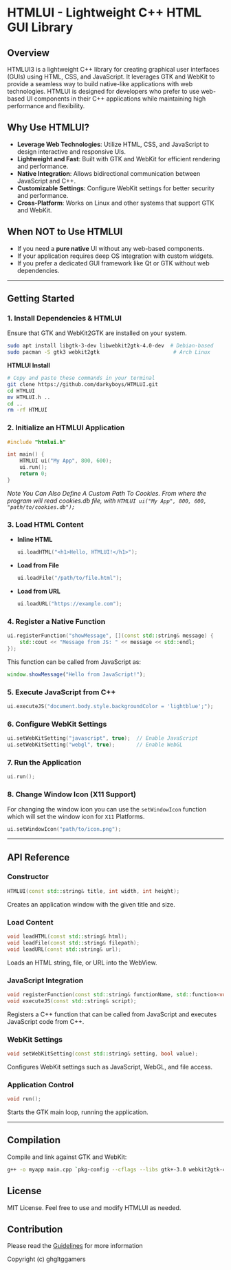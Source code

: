 # HTMLUI - Lightweight C++ HTML GUI Library

## Overview
HTMLUI3 is a lightweight C++ library for creating graphical user interfaces (GUIs) using HTML, CSS, and JavaScript. It leverages GTK and WebKit to provide a seamless way to build native-like applications with web technologies. HTMLUI is designed for developers who prefer to use web-based UI components in their C++ applications while maintaining high performance and flexibility.

## Why Use HTMLUI?
- **Leverage Web Technologies**: Utilize HTML, CSS, and JavaScript to design interactive and responsive UIs.
- **Lightweight and Fast**: Built with GTK and WebKit for efficient rendering and performance.
- **Native Integration**: Allows bidirectional communication between JavaScript and C++.
- **Customizable Settings**: Configure WebKit settings for better security and performance.
- **Cross-Platform**: Works on Linux and other systems that support GTK and WebKit.

## When NOT to Use HTMLUI
- If you need a **pure native** UI without any web-based components.
- If your application requires deep OS integration with custom widgets.
- If you prefer a dedicated GUI framework like Qt or GTK without web dependencies.

---

## Getting Started

### 1. Install Dependencies & HTMLUI
Ensure that GTK and WebKit2GTK are installed on your system.
```sh
sudo apt install libgtk-3-dev libwebkit2gtk-4.0-dev  # Debian-based
sudo pacman -S gtk3 webkit2gtk                        # Arch Linux
```

**HTMLUI Install**
```bash
# Copy and paste these commands in your terminal
git clone https://github.com/darkyboys/HTMLUI.git
cd HTMLUI
mv HTMLUI.h ..
cd ..
rm -rf HTMLUI
```


### 2. Initialize an HTMLUI Application
```cpp
#include "htmlui.h"

int main() {
    HTMLUI ui("My App", 800, 600);
    ui.run();
    return 0;
}
```

*Note You Can Also Define A Custom Path To Cookies. From where the program will read cookies.db file, with `HTMLUI ui("My App", 800, 600, "path/to/cookies.db");`*

### 3. Load HTML Content
- **Inline HTML**
  ```cpp
  ui.loadHTML("<h1>Hello, HTMLUI!</h1>");
  ```
- **Load from File**
  ```cpp
  ui.loadFile("/path/to/file.html");
  ```
- **Load from URL**
  ```cpp
  ui.loadURL("https://example.com");
  ```

### 4. Register a Native Function
```cpp
ui.registerFunction("showMessage", [](const std::string& message) {
    std::cout << "Message from JS: " << message << std::endl;
});
```
This function can be called from JavaScript as:
```js
window.showMessage("Hello from JavaScript!");
```

### 5. Execute JavaScript from C++
```cpp
ui.executeJS("document.body.style.backgroundColor = 'lightblue';");
```

### 6. Configure WebKit Settings
```cpp
ui.setWebKitSetting("javascript", true);  // Enable JavaScript
ui.setWebKitSetting("webgl", true);       // Enable WebGL
```

### 7. Run the Application
```cpp
ui.run();
```

### 8. Change Window Icon (X11 Support)
For changing the window icon you can use the `setWindowIcon` function which will set the window icon for `X11` Platforms.
```cpp
ui.setWindowIcon("path/to/icon.png");
```

---

## API Reference

### Constructor
```cpp
HTMLUI(const std::string& title, int width, int height);
```
Creates an application window with the given title and size.

### Load Content
```cpp
void loadHTML(const std::string& html);
void loadFile(const std::string& filepath);
void loadURL(const std::string& url);
```
Loads an HTML string, file, or URL into the WebView.

### JavaScript Integration
```cpp
void registerFunction(const std::string& functionName, std::function<void(const std::string&)> callback);
void executeJS(const std::string& script);
```
Registers a C++ function that can be called from JavaScript and executes JavaScript code from C++.

### WebKit Settings
```cpp
void setWebKitSetting(const std::string& setting, bool value);
```
Configures WebKit settings such as JavaScript, WebGL, and file access.

### Application Control
```cpp
void run();
```
Starts the GTK main loop, running the application.

---

## Compilation
Compile and link against GTK and WebKit:
```sh
g++ -o myapp main.cpp `pkg-config --cflags --libs gtk+-3.0 webkit2gtk-4.0`
```

## License
MIT License. Feel free to use and modify HTMLUI as needed.

## Contribution
Please read the [Guidelines](CONTRIBUTING.md) for more information

Copyright (c) ghgltggamers

